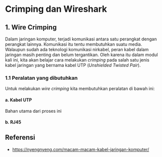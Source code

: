 # Crimping dan Wireshark

## 1. Wire Crimping
Dalam jaringan komputer, terjadi komunikasi antara satu perangkat dengan perangkat lainnya. Komunikasi itu tentu membutuhkan suatu media. Walaupun sudah ada teknologi komunikasi nirkabel, peran kabel dalam jaringan masih penting dan belum tergantikan. Oleh karena itu dalam modul kali ini, kita akan belajar cara melakukan _crimping_ pada salah satu jenis kabel jaringan yang bernama kabel UTP (_Unshielded Twisted Pair_).

### 1.1 Peralatan yang dibutuhkan
Untuk melakukan _wire crimping_ kita membutuhkan peralatan di bawah ini:
#### a. Kabel UTP
Bahan utama dari proses ini
#### b. RJ45



## Referensi
+ https://nyengnyeng.com/macam-macam-kabel-jaringan-komputer/


<!--stackedit_data:
eyJoaXN0b3J5IjpbNjUzODUzNzYyLC0yMTM0MTA2MTUxLDcyMj
c2NDMwXX0=
-->